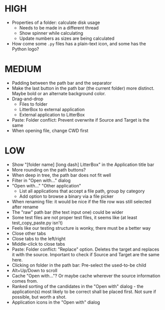 # HIGH

* Properties of a folder: calculate disk usage
  * Needs to be made in a different thread
  * Show spinner while calculating
  * Update numbers as sizes are being calculated
* How come some `.py` files has a plain-text icon, and some has the Python logo?

# MEDIUM

* Padding between the path bar and the separator
* Make the last button in the path bar (the current folder) more distinct. Maybe bold or an alternate background color.
* Drag-and-drop
  * Files to folder
  * LitterBox to external application
  * External application to LitterBox
* Paste: Folder conflict: Prevent overwrite if Source and Target is the same
* When opening file, change CWD first

# LOW

* Show "[folder name] [long dash] LitterBox" in the Application title bar
* More rounding on the path buttons?
* When deep in tree, the path bar does not fit well
* Filter in "Open with..." dialog
* "Open with..." "Other application"
  * List all applications that accept a file path, group by category
  * Add option to browse a binary via a file picker
* When renaming file: it would be nice if the file row was still selected after rename
* The "raw" path bar (the text input one) could be wider
* Some test files are not proper test files, it seems like (at least test_copy_paste.py isn't)
* Feels like our testing structure is wonky, there must be a better way
* Close other tabs
* Close tabs to the left/right
* Middle-click to close tabs
* Paste: Folder conflict: "Replace" option. Deletes the target and replaces it with the source. Important to check if Source and Target are the same here.
* Clicking on folder in the path bar: Pre-select the used-to-be child
* Alt+Up/Down to scroll
* Cache "Open with..."? Or maybe cache wherever the source information comes from.
* Ranked sorting of the candidates in the "Open with" dialog - the application(s) most likely to be correct shall be placed first. Not sure if possible, but worth a shot.
* Application icons in the "Open with" dialog
